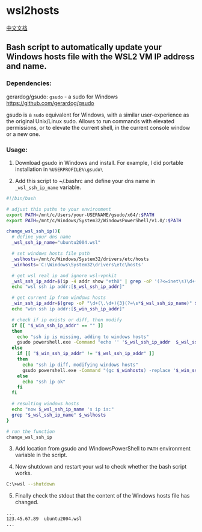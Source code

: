 # wsl2hosts
[中文文档](README-CN.md)
## Bash script to automatically update your Windows hosts file with the WSL2 VM IP address and name.

### Dependencies:
gerardog/gsudo: `gsudo` - a sudo for Windows https://github.com/gerardog/gsudo

gsudo is a `sudo` equivalent for Windows, with a similar user-experience as the original Unix/Linux sudo. Allows to run commands with elevated permissions, or to elevate the current shell, in the current console window or a new one.

### Usage:
1. Download gsudo in Windows and install. For example, I did portable installation in `%USERPROFILE%\gsudo\`

2. Add this script to ~/.bashrc and define your dns name in `_wsl_ssh_ip_name` variable.

```bash
#!/bin/bash

# adjust this paths to your environment
export PATH=/mnt/c/Users/your-USERNAME/gsudo/x64/:$PATH
export PATH=/mnt/c/Windows/System32/WindowsPowerShell/v1.0/:$PATH

change_wsl_ssh_ip(){
  # define your dns name
  _wsl_ssh_ip_name="ubuntu2004.wsl"

  # set windows hosts file path
  _wslhosts=/mnt/c/Windows/System32/drivers/etc/hosts
  _winhosts='C:\Windows\System32\drivers\etc\hosts'

  # get wsl real ip and ignore wsl-vpnkit
  _wsl_ssh_ip_addr=$(ip -4 addr show "eth0" | grep -oP '(?<=inet\s)\d+(\.\d+){3}' | head -1)
  echo "wsl ssh ip addr:[$_wsl_ssh_ip_addr]"

  # get current ip from windows hosts
  _win_ssh_ip_addr=$(grep -oP "\d+(\.\d+){3}(?=\s*$_wsl_ssh_ip_name)" $_wslhosts)
  echo "win ssh ip addr:[$_win_ssh_ip_addr]"

  # check if ip exists or diff, then modify
  if [[ "$_win_ssh_ip_addr" == "" ]]
  then
    echo "ssh ip is missing, adding to windows hosts"
    gsudo powershell.exe -Command "echo '' '$_wsl_ssh_ip_addr  $_wsl_ssh_ip_name' | out-file -encoding ASCII $_winhosts -append"
  else
    if [[ "$_win_ssh_ip_addr" != "$_wsl_ssh_ip_addr" ]]
    then
      echo "ssh ip diff, modifying windows hosts"
      gsudo powershell.exe -Command "(gc $_winhosts) -replace '$_win_ssh_ip_addr', '$_wsl_ssh_ip_addr' | out-file -encoding ASCII $_winhosts"
    else
      echo "ssh ip ok"
    fi
  fi

  # resulting windows hosts
  echo "now $_wsl_ssh_ip_name 's ip is:"
  grep "$_wsl_ssh_ip_name" $_wslhosts
}

# run the function
change_wsl_ssh_ip

```

3. Add location from gsudo and WindowsPowerShell to `PATH` environment variable in the script.

4. Now shutdown and restart your wsl to check whether the bash script works.
```bash
C:\>wsl --shutdown
```

5. Finally check the stdout that the content of the Windows hosts file has changed.
```bash
...
123.45.67.89  ubuntu2004.wsl 
...
```

